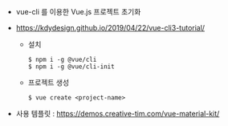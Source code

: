 - vue-cli 를 이용한 Vue.js 프로젝트 초기화

- https://kdydesign.github.io/2019/04/22/vue-cli3-tutorial/

  - 설치

    ~~~
    $ npm i -g @vue/cli
    $ npm i -g @vue/cli-init
    ~~~

  - 프로젝트 생성

    ~~~
    $ vue create <project-name>
    ~~~

  

- 사용 템플릿 :  https://demos.creative-tim.com/vue-material-kit/ 